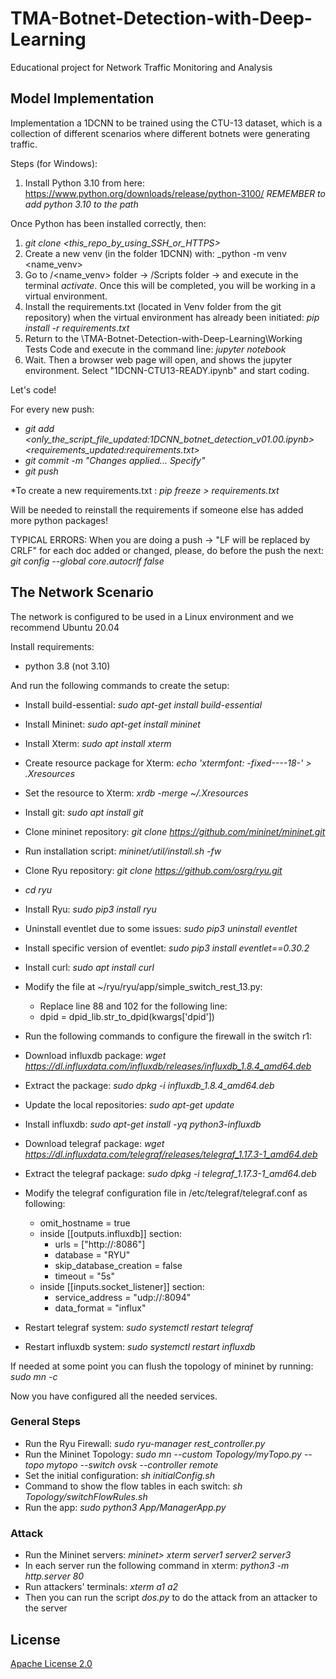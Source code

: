 # TMA-Botnet-Detection-with-Deep-Learning
Educational project for Network Traffic Monitoring and Analysis

## Model Implementation

Implementation a 1DCNN to be trained using the CTU-13 dataset, which is a collection of different scenarios where different botnets were generating traffic. 

Steps (for Windows):

  1) Install Python 3.10 from here: https://www.python.org/downloads/release/python-3100/ _REMEMBER to add python 3.10 to the path_

Once Python has been installed correctly, then:
  1) _git clone <this_repo_by_using_SSH_or_HTTPS>_
  2) Create a new venv (in the folder 1DCNN) with: _python -m venv <name_venv>
  3) Go to /<name_venv> folder -> /Scripts folder -> and execute in the terminal _activate_. Once this will be completed, you will be working in a virtual environment.
  4) Install the requirements.txt (located in Venv folder from the git repository) when the virtual environment has already been initiated: _pip install -r requirements.txt_
  5) Return to the \TMA-Botnet-Detection-with-Deep-Learning\Working Tests Code and execute in the command line: _jupyter notebook_
  6) Wait. Then a browser web page will open, and shows the jupyter environment. Select "1DCNN-CTU13-READY.ipynb" and start coding.

Let's code!

For every new push:
  - _git add <only_the_script_file_updated:1DCNN_botnet_detection_v01.00.ipynb> <requirements_updated:requirements.txt>_
  - _git commit -m "Changes applied... Specify"_
  - _git push_
  
*To create a new requirements.txt : _pip freeze > requirements.txt_

Will be needed to reinstall the requirements if someone else has added more python packages!

TYPICAL ERRORS:
 When you are doing a push -> "LF will be replaced by CRLF" for each doc added or changed, please, do before the push the next: _git config --global core.autocrlf false_
 
## The Network Scenario

The network is configured to be used in a Linux environment and we recommend Ubuntu 20.04

Install requirements:
- python 3.8 (not 3.10)

And run the following commands to create the setup:

- Install build-essential: _sudo apt-get install build-essential_
- Install Mininet: _sudo apt-get install mininet_
- Install Xterm: _sudo apt install xterm_
- Create resource package for Xterm: _echo 'xterm*font: *-fixed-*-*-*-18-*' > .Xresources_
- Set the resource to Xterm: _xrdb -merge ~/.Xresources_
- Install git: _sudo apt install git_
- Clone mininet repository: _git clone https://github.com/mininet/mininet.git_
- Run installation script: _mininet/util/install.sh -fw_
- Clone Ryu repository: _git clone https://github.com/osrg/ryu.git_
- _cd ryu_
- Install Ryu: _sudo pip3 install ryu_
- Uninstall eventlet due to some issues: _sudo pip3 uninstall eventlet_
- Install specific version of eventlet: _sudo pip3 install eventlet==0.30.2_
- Install curl: _sudo apt install curl_
- Modify the file at ~/ryu/ryu/app/simple_switch_rest_13.py:
  -  Replace line 88 and 102 for the following line:
  -  dpid = dpid_lib.str_to_dpid(kwargs['dpid'])
- Run the following commands to configure the firewall in the switch r1:

- Download influxdb package: _wget https://dl.influxdata.com/influxdb/releases/influxdb_1.8.4_amd64.deb_
- Extract the package: _sudo dpkg -i influxdb_1.8.4_amd64.deb_
- Update the local repositories: _sudo apt-get update_
- Install influxdb: _sudo apt-get install -yq python3-influxdb_
- Download telegraf package: _wget https://dl.influxdata.com/telegraf/releases/telegraf_1.17.3-1_amd64.deb_
- Extract the telegraf package: _sudo dpkg -i telegraf_1.17.3-1_amd64.deb_
- Modify the telegraf configuration file in /etc/telegraf/telegraf.conf as following:
  - omit_hostname = true
  - inside [[outputs.influxdb]] section:
    - urls = ["http://:8086"]
    - database = "RYU"
    - skip_database_creation = false
    - timeout = "5s"
  - inside [[inputs.socket_listener]] section:
    - service_address = "udp://:8094"
    - data_format = "influx"
- Restart telegraf system: _sudo systemctl restart telegraf_
- Restart influxdb system: _sudo systemctl restart influxdb_

If needed at some point you can flush the topology of mininet by running: 
  _sudo mn -c_

Now you have configured all the needed services.

### General Steps

- Run the Ryu Firewall: _sudo ryu-manager rest_controller.py_
- Run the Mininet Topology: _sudo mn --custom Topology/myTopo.py --topo mytopo --switch ovsk --controller remote_
- Set the initial configuration: _sh initialConfig.sh_
- Command to show the flow tables in each switch: _sh Topology/switchFlowRules.sh_
- Run the app: _sudo python3 App/ManagerApp.py_

### Attack

- Run the Mininet servers: _mininet> xterm server1 server2 server3_
- In each server run the following command in xterm: _python3 -m http.server 80_
- Run attackers' terminals: _xterm a1 a2_
- Then you can run the script _dos.py_ to do the attack from an attacker to the server
 
## License

[Apache License 2.0](https://choosealicense.com/licenses/apache-2.0/)
